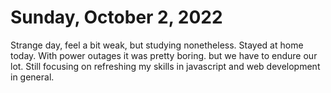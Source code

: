 # Sunday, October 2, 2022
Strange day, feel a bit weak, but studying nonetheless. Stayed at home today.
With power outages it was pretty boring. but we have to endure our lot.
Still focusing on refreshing my skills in javascript and web development in general.

